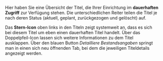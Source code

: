 Hier haben Sie eine Übersicht der Titel, die Ihrer Einrichtung im **dauerhaften Zugriff** zur Verfügung stehen. 
Die unterschiedlichen Reiter teilen die Titel je nach deren Status (aktuell, geplant, zurückgezogen und gelöscht) auf.

Das **Stern-Icon** oben links in den Titeln zeigt systemweit an, dass es sich bei diesem Titel um eben einen dauerhaften Titel handelt.
Über das Doppelpfeil-Icon lassen sich weitere Informationen zu dem Titel ausklappen. 
Über den blauen Button *Detailliere Bestandsangaben* springt man in einen sich neu öffnenden Tab, bei dem die jeweiligen Titeldetails angezeigt werden.
